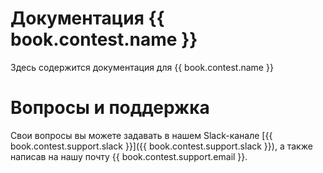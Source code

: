 # Документация {{ book.contest.name }}
Здесь содержится документация для {{ book.contest.name }}

# Вопросы и поддержка
Свои вопросы вы можете задавать в нашем Slack-канале [{{ book.contest.support.slack }}]({{ book.contest.support.slack }}), а также написав на нашу почту {{ book.contest.support.email }}.

